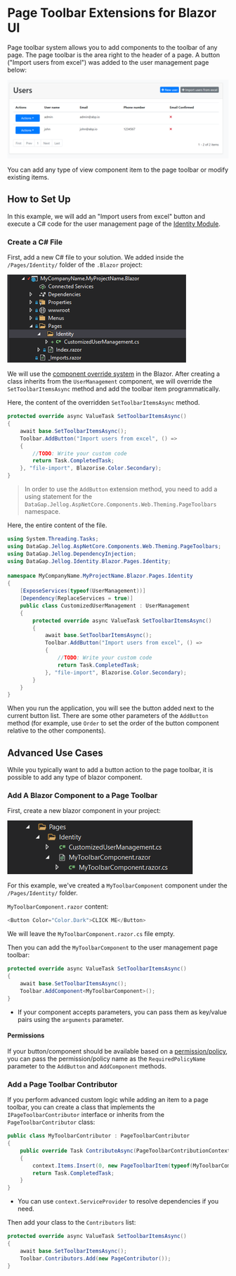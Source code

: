 # Page Toolbar Extensions for Blazor UI

Page toolbar system allows you to add components to the toolbar of any page. The page toolbar is the area right to the header of a page. A button ("Import users from excel") was added to the user management page below:

![page-toolbar-button](../../images/page-toolbar-button-blazor.png)

You can add any type of view component item to the page toolbar or modify existing items.

## How to Set Up

In this example, we will add an "Import users from excel" button and execute a C# code for the user management page of the [Identity Module](../../Modules/Identity.md). 

### Create a C# File

First, add a new C# file to your solution. We added inside the `/Pages/Identity/` folder of the `.Blazor` project:

![user-action-extension-on-solution](../../images/user-action-extension-on-blazor-project.png)

We will use the [component override system](Customization-Overriding-Components.md) in the Blazor. After creating a class inherits from the `UserManagement` component, we will override the `SetToolbarItemsAsync` method and add the toolbar item programmatically.

Here, the content of the overridden `SetToolbarItemsAsync` method.

```csharp
protected override async ValueTask SetToolbarItemsAsync()
{
    await base.SetToolbarItemsAsync();
    Toolbar.AddButton("Import users from excel", () =>
    {
        //TODO: Write your custom code
        return Task.CompletedTask;
    }, "file-import", Blazorise.Color.Secondary);
}
```
> In order to use the `AddButton` extension method, you need to add a using statement for the `DataGap.Jellog.AspNetCore.Components.Web.Theming.PageToolbars` namespace.

Here, the entire content of the file.

```csharp
using System.Threading.Tasks;
using DataGap.Jellog.AspNetCore.Components.Web.Theming.PageToolbars;
using DataGap.Jellog.DependencyInjection;
using DataGap.Jellog.Identity.Blazor.Pages.Identity;

namespace MyCompanyName.MyProjectName.Blazor.Pages.Identity
{
    [ExposeServices(typeof(UserManagement))]
    [Dependency(ReplaceServices = true)]
    public class CustomizedUserManagement : UserManagement
    {
        protected override async ValueTask SetToolbarItemsAsync()
        {
            await base.SetToolbarItemsAsync();
            Toolbar.AddButton("Import users from excel", () =>
            {
                //TODO: Write your custom code
                return Task.CompletedTask;
            }, "file-import", Blazorise.Color.Secondary);
        }
    }
}
```

When you run the application, you will see the button added next to the current button list. There are some other parameters of the `AddButton` method (for example, use `Order` to set the order of the button component relative to the other components).

## Advanced Use Cases

While you typically want to add a button action to the page toolbar, it is possible to add any type of blazor component.

### Add A Blazor Component to a Page Toolbar

First, create a new blazor component in your project:

![page-toolbar-custom-component-blazor](../../images/page-toolbar-custom-component-blazor.png)

For this example, we've created a `MyToolbarComponent` component under the `/Pages/Identity/` folder.

`MyToolbarComponent.razor` content:

````csharp
<Button Color="Color.Dark">CLICK ME</Button>
````
We will leave the `MyToolbarComponent.razor.cs` file empty.

Then you can add the `MyToolbarComponent` to the user management page toolbar:

````csharp
protected override async ValueTask SetToolbarItemsAsync()
{
    await base.SetToolbarItemsAsync();
    Toolbar.AddComponent<MyToolbarComponent>();
}
````

* If your component accepts parameters, you can pass them as key/value pairs using the `arguments` parameter.

#### Permissions

If your button/component should be available based on a [permission/policy](../../Authorization.md), you can pass the permission/policy name as the `RequiredPolicyName` parameter to the `AddButton` and `AddComponent` methods.

### Add a Page Toolbar Contributor

If you perform advanced custom logic while adding an item to a page toolbar, you can create a class that implements the `IPageToolbarContributor` interface or inherits from the `PageToolbarContributor` class:

````csharp
public class MyToolbarContributor : PageToolbarContributor
{
    public override Task ContributeAsync(PageToolbarContributionContext context)
    {
        context.Items.Insert(0, new PageToolbarItem(typeof(MyToolbarComponent)));
        return Task.CompletedTask;
    }
}
````

* You can use `context.ServiceProvider` to resolve dependencies if you need.

Then add your class to the `Contributors` list:

````csharp
protected override async ValueTask SetToolbarItemsAsync()
{
    await base.SetToolbarItemsAsync();
    Toolbar.Contributors.Add(new PageContributor());
}
````

